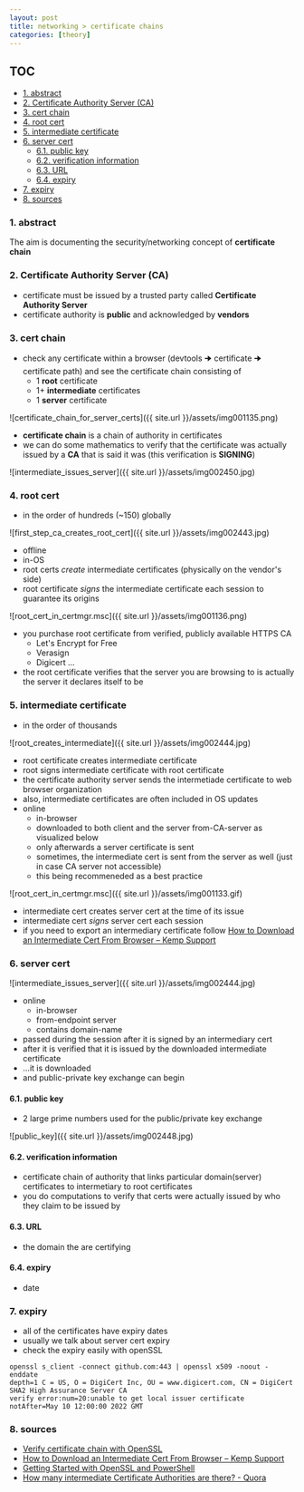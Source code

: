 ```yaml
---
layout: post
title: networking > certificate chains
categories: [theory]
---
```


## TOC
<!-- TOC -->

- [1. abstract](#1-abstract)
- [2. Certificate Authority Server (CA)](#2-certificate-authority-server-ca)
- [3. cert chain](#3-cert-chain)
- [4. root cert](#4-root-cert)
- [5. intermediate certificate](#5-intermediate-certificate)
- [6. server cert](#6-server-cert)
    - [6.1. public key](#61-public-key)
    - [6.2. verification information](#62-verification-information)
    - [6.3. URL](#63-url)
    - [6.4. expiry](#64-expiry)
- [7. expiry](#7-expiry)
- [8. sources](#8-sources)

<!-- /TOC -->

### 1. abstract
The aim is documenting the security/networking concept of **certificate chain**

### 2. Certificate Authority Server (CA)
* certificate must be issued by a trusted party called **Certificate Authority Server**
* certificate authority is **public** and acknowledged by **vendors**

### 3. cert chain
* check any certificate within a browser (devtools 🠊 certificate 🠊 certificate path) and see the certificate chain consisting of
    * 1 **root** certificate
    * 1+ **intermediate** certificates 
    * 1 **server** certificate

![certificate_chain_for_server_certs]({{ site.url }}/assets/img001135.png)

* **certificate chain** is a chain of authority in certificates 
* we can do some mathematics to verify that the certificate was actually issued by a **CA** that is said it was (this verification is **SIGNING**)

![intermediate_issues_server]({{ site.url }}/assets/img002450.jpg)

### 4. root cert
* in the order of hundreds (~150) globally

![first_step_ca_creates_root_cert]({{ site.url }}/assets/img002443.jpg)

* offline
* in-OS
* root certs _create_ intermediate certificates (physically on the vendor's side) 
* root certificate _signs_ the intermediate certificate each session to guarantee its origins

![root_cert_in_certmgr.msc]({{ site.url }}/assets/img001136.png)

* you purchase root certificate from verified, publicly available HTTPS CA 
    * Let's Encrypt for Free
    * Verasign
    * Digicert
    ...
* the root certificate verifies that the server you are browsing to is actually the server it declares itself to be

### 5. intermediate certificate
* in the order of thousands 

![root_creates_intermediate]({{ site.url }}/assets/img002444.jpg)

* root certificate creates intermediate certificate
* root signs intermediate certificate with root certificate
* the certificate authority server sends the intermetiade certificate to web browser organization
* also, intermediate certificates are often included in OS updates
* online
    * in-browser
    * downloaded to both client and the server from-CA-server as visualized below
    * only afterwards a server certificate is sent 
    * sometimes, the intermediate cert is sent from the server as well (just in case CA server not accessible)
    * this being recommeneded as a best practice

![root_cert_in_certmgr.msc]({{ site.url }}/assets/img001133.gif)

* intermediate cert creates server cert at the time of its issue 
* intermediate cert _signs_ server cert each session
* if you need to export an intermediary certificate follow [How to Download an Intermediate Cert From Browser – Kemp Support](https://support.kemptechnologies.com/hc/en-us/articles/115002427603-How-to-Download-an-Intermediate-Cert-From-Browser)

### 6. server cert
![intermediate_issues_server]({{ site.url }}/assets/img002444.jpg)
* online
    * in-browser
    * from-endpoint server 
    * contains domain-name 
* passed during the session after it is signed by an intermediary cert
* after it is verified that it is issued by the downloaded intermediate certificate
* ...it is downloaded
* and public-private key exchange can begin

#### 6.1. public key
* 2 large prime numbers used for the public/private key exchange

![public_key]({{ site.url }}/assets/img002448.jpg)

#### 6.2. verification information
* certificate chain of authority that links particular domain(server) certificates to intermetiary to root certificates
* you do computations to verify that certs were actually issued by who they claim to be issued by

#### 6.3. URL
* the domain the are certifying

#### 6.4. expiry
* date

### 7. expiry
* all of the certificates have expiry dates
* usually we talk about server cert expiry
* check the expiry easily with openSSL

```
openssl s_client -connect github.com:443 | openssl x509 -noout -enddate
depth=1 C = US, O = DigiCert Inc, OU = www.digicert.com, CN = DigiCert SHA2 High Assurance Server CA
verify error:num=20:unable to get local issuer certificate
notAfter=May 10 12:00:00 2022 GMT
```

### 8. sources
* [Verify certificate chain with OpenSSL](https://www.itsfullofstars.de/2016/02/verify-certificate-chain-with-openssl/)
* [How to Download an Intermediate Cert From Browser – Kemp Support](https://support.kemptechnologies.com/hc/en-us/articles/115002427603-How-to-Download-an-Intermediate-Cert-From-Browser)
* [Getting Started with OpenSSL and PowerShell](https://adamtheautomator.com/openssl-powershell/)
* [How many intermediate Certificate Authorities are there? - Quora](https://www.quora.com/How-many-intermediate-Certificate-Authorities-are-there)

[openSSLstart]: https://adamtheautomator.com/openssl-powershell
